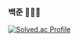 ### 백준 🏄🏻‍♀️
[![Solved.ac Profile](http://mazassumnida.wtf/api/generate_badge?boj=kd123)](https://solved.ac/kd123)
